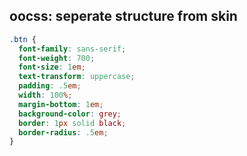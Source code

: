 ##  oocss: seperate structure from skin

```css
.btn {
  font-family: sans-serif;
  font-weight: 700;
  font-size: 1em;
  text-transform: uppercase;
  padding: .5em;
  width: 100%;
  margin-bottom: 1em;
  background-color: grey;
  border: 1px solid black;
  border-radius: .5em;
}
```
